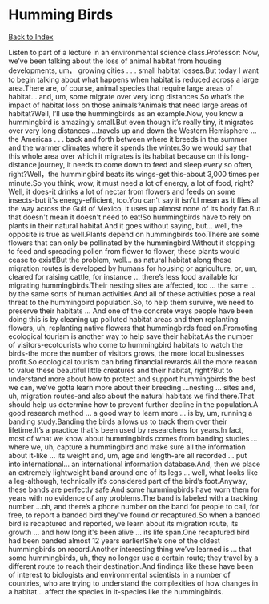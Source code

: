 # Humming Birds
[Back to Index](https://github.com/windows10010/tpoExtractor/blog/master/README.md)

Listen to part of a lecture in an environmental science class.Professor: Now, we’ve been talking about the loss of animal habitat from housing developments, um， growing cities . . . small habitat losses.But today I want to begin talking about what happens when habitat is reduced across a large area.There are, of course, animal species that require large areas of habitat... and, um, some migrate over very long distances.So what’s the impact of habitat loss on those animals?Animals that need large areas of habitat?Well, I’ll use the hummingbirds as an example.Now, you know a hummingbird is amazingly small.But even though it’s really tiny, it migrates over very long distances ...travels up and down the Western Hemisphere ... the Americas . . . back and forth between where it breeds in the summer and the warmer climates where it spends the winter.So we would say that this whole area over which it migrates is its habitat because on this long-distance journey, it needs to come down to feed and sleep every so often, right?Well，the hummingbird beats its wings-get this-about 3,000 times per minute.So you think, wow, it must need a lot of energy, a lot of food, right?Well, it does-it drinks a lot of nectar from flowers and feeds on some insects-but it's energy-efficient, too.You can't say it isn’t.I mean as it flies all the way across the Gulf of Mexico, it uses up almost none of its body fat.But that doesn't mean it doesn't need to eat!So hummingbirds have to rely on plants in their natural habitat.And it goes without saying, but... well, the opposite is true as well.Plants depend on hummingbirds too.There are some flowers that can only be pollinated by the hummingbird.Without it stopping to feed and spreading pollen from flower to flower, these plants would cease to exist!But the problem, well... as natural habitat along these migration routes is developed by humans for housing or agriculture, or, um, cleared for raising cattle, for instance ... there’s less food available for migrating hummingbirds.Their nesting sites are affected, too ... the same ... by the same sorts of human activities.And all of these activities pose a real threat to the hummingbird population.So, to help them survive, we need to preserve their habitats ... And one of the concrete ways people have been doing this is by cleaning up polluted habitat areas and then replanting flowers, uh, replanting native flowers that hummingbirds feed on.Promoting ecological tourism is another way to help save their habitat.As the number of visitors-ecotourists who come to hummingbird habitats to watch the birds-the more the number of visitors grows, the more local businesses profit.So ecological tourism can bring financial rewards.All the more reason to value these beautiful little creatures and their habitat, right?But to understand more about how to protect and support hummingbirds the best we can, we’ve gotta learn more about their breeding …nesting … sites and, uh, migration routes-and also about the natural habitats we find there.That should help us determine how to prevent further decline in the population.A good research method ... a good way to learn more ... is by, um, running a banding study.Banding the birds allows us to track them over their lifetime.It’s a practice that's been used by researchers for years.In fact, most of what we know about hummingbirds comes from banding studies ... where we, uh, capture a hummingbird and make sure all the information about it-like ... its weight and, um, age and length-are all recorded ... put into international... an international information database.And, then we place an extremely lightweight band around one of its legs … well, what looks like a leg-although, technically it’s considered part of the bird’s foot.Anyway, these bands are perfectly safe.And some hummingbirds have worn them for years with no evidence of any problems.The band is labeled with a tracking number …oh, and there’s a phone number on the band for people to call, for free, to report a banded bird they've found or recaptured.So when a banded bird is recaptured and reported, we learn about its migration route, its growth ... and how long it's been alive ... its life span.One recaptured bird had been banded almost 12 years earlier!She’s one of the oldest hummingbirds on record.Another interesting thing we’ve learned is ... that some hummingbirds, uh, they no longer use a certain route; they travel by a different route to reach their destination.And findings like these have been of interest to biologists and environmental scientists in a number of countries, who are trying to understand the complexities of how changes in a habitat... affect the species in it-species like the hummingbirds.